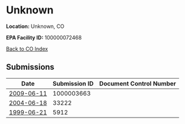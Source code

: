 # Unknown

**Location:** Unknown, CO

**EPA Facility ID:** 100000072468

[Back to CO Index](../../index.md)

## Submissions

| Date | Submission ID | Document Control Number |
|------|--------------|-------------------------|
| [2009-06-11](submissions/1000003663.md) | 1000003663 |  |
| [2004-06-18](submissions/33222.md) | 33222 |  |
| [1999-06-21](submissions/5912.md) | 5912 |  |
